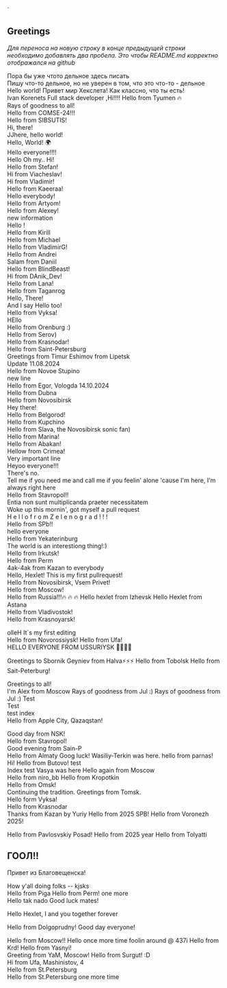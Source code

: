 `
## Greetings

_Для переноса на новую строку в конце предыдущей строки необходимо добавлять два пробела. Это чтобы README.md корректно отображался на github_
  
Пора бы уже чтото дельное здесь писать  
Пишу что-то дельное, но не уверен в том, что это что-то - дельное  
Hello world!
Привет мир Хекслета! Как классно, что ты есть!  
Ivan Korenets Full stack developer ,Hi!!!!
Hello from Tyumen 🔥  
Rays of goodness to all!  
Hello from COMSE-24!!!  
Hello from SIBSUTIS!  
Hi, there!  
JJhere, hello world!  
Hello, World! 🌍  
Hello everyone!!!!  
Hello
Oh my..
Hi!  
Hello from Stefan!  
Hi from Viacheslav!  
Hi from Vladimir!  
Hello from Kaeeraa!  
Hello everybody!  
Hello from Artyom!  
Hello from Alexey!  
new information  
Hello !  
Hello from Kirill  
Hello from Michael  
Hello from VladimirG!  
Hello from Andrei  
Salam from Daniil  
Hello from BlindBeast!  
 Hi from DAnik_Dev!  
Hello from Lana!  
Hello from Taganrog  
Hello, There!  
And I say Hello too!  
Hello from Vyksa!  
HEllo  
Hello from Orenburg :)  
Hello from Serov)  
Hello from Krasnodar!  
Hello from Saint-Petersburg  
Greetings from Timur Eshimov from Lipetsk  
Update 11.08.2024  
Hello from Novoe Stupino  
new line  
Hello from Egor, Vologda 14.10.2024  
Hello from Dubna  
Hello from Novosibirsk  
Hey there!  
Hello from Belgorod!  
Hello from Kupchino  
Hello from Slava, the Novosibirsk sonic fan)  
Hello from Marina!  
Hello from Abakan!  
Hellow from Crimea!  
Very important line  
Heyoo everyone!!!  
There's no.  
Tell me if you need me and call me if you feelin' alone 'cause I'm here, I'm always right here  
Hello from Stavropol!!  
Entia non sunt multiplicanda praeter necessitatem  
Woke up this mornin', got myself a pull request  
H e l l o f r o m Z e l e n o g r a d ! ! !  
 Hello from SPb!!  
 hello everyone  
Hello from Yekaterinburg  
The world is an interestiong thing!:)  
Hello from Irkutsk!  
Hello from Perm  
4ak-4ak from Kazan to everybody  
Hello, Hexlet! This is my first pullrequest!  
Hello from Novosibirsk, Vsem Privet!  
Hello from Moscow!  
Hello from Russia!!!🔥 🔥 🔥
Hello hexlet from Izhevsk
Hello Hexlet from Astana  
Hello from Vladivostok!  
Hello from Krasnoyarsk!

olleH
It`s my first editing  
Hello from Novorossiysk!
Hello from Ufa!  
HELLO EVERYONE FROM USSURIYSK 🐅🐅🐅🐅

Greetings to Sbornik Geyniev from Halva⚡⚡⚡
Hello from Tobolsk
Hello from Sait-Peterburg!

Greetings to all!  
I'm Alex from Moscow
Rays of goodness from Jul :)
Rays of goodness from Jul   :)
Test  
Test  
test index  
Hello from Apple City, Qazaqstan!  
  
Good day from NSK!  
Hello from Stavropol!  
Good evening from Sain-P  
Hello from Almaty
Goog luck!
Wasiliy-Terkin was here.
hello from parnas!  
Hi!
Hello from Butovo!
test  
Index test
Vasya was here
Hello again from Moscow  
Hello from niro_bb
Hello from Kropotkin  
Hello from Omsk!  
Continuing the tradition. Greetings from Tomsk.  
Hello form Vyksa!  
Hello from Krasnodar  
Thanks from Kazan by Yuriy
Hello from 2025 SPB!
Hello from Voronezh 2025!

Hello from Pavlosvskiy Posad!
Hello from 2025 year
Hello from Tolyatti  
## ГООЛ!!  

Привет из Благовещенска!

How y'all doing folks -- kjsks  
Hello from Piga
Hello from Perm! one more  
Hello tak nado
Good luck mates!  

Hello Hexlet, I and you together forever

Hello from Dolgoprudny!
Good day everyone!

Hello from Moscow!!
Hello once more time
foolin around @ 437i
Hello from Krd!
Hello from Yasnyi!  
Greeting from YaM, Moscow!
Hello from Surgut! :D  
Hi from Ufa, Mashinistov, 4  
Hello from St.Petersburg  
Hello from St.Petersburg one more time
